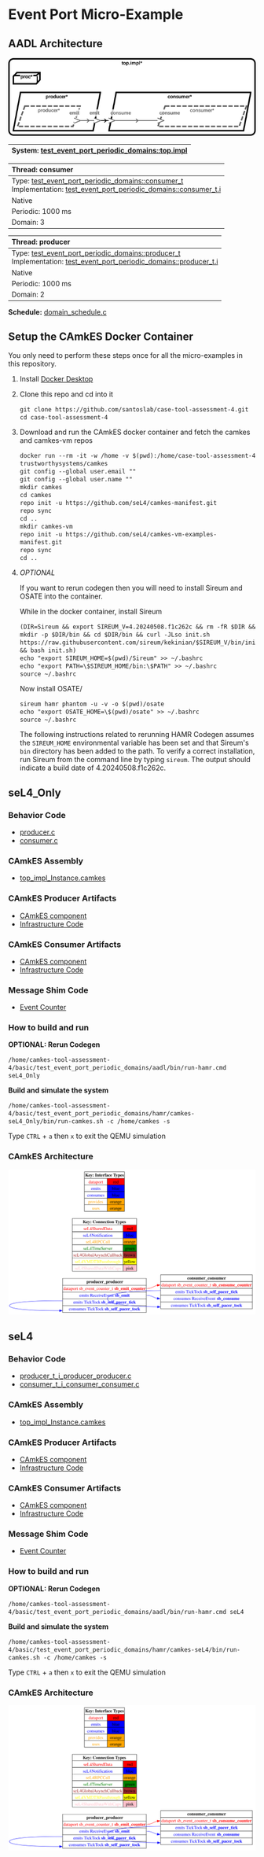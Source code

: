 # <!--start__event-port-micro-example-title-->Event Port Micro-Example<!--end____event-port-micro-example-title-->
<!--start__event-port-micro-example-description-->
<!--end____event-port-micro-example-description-->
## <!--start__event-port-micro-example_arch-section-title-->AADL Architecture<!--end____event-port-micro-example_arch-section-title-->
<!--start__event-port-micro-example_arch-section-description-->
![AADL Arch](aadl/diagrams/aadl-arch.png)
<!--end____event-port-micro-example_arch-section-description-->
<!--start__event-port-micro-example_arch-section_aadl-arch-component-info-top_impl_instance-->
|System: [test_event_port_periodic_domains::top.impl](aadl/test_event_port_periodic_domains.aadl#L86)|
|:--|
<!--end____event-port-micro-example_arch-section_aadl-arch-component-info-top_impl_instance-->
<!--start__event-port-micro-example_arch-section_aadl-arch-component-info-consumer-->
|Thread: consumer <!--[consumer](aadl/test_event_port_periodic_domains.aadl#L60)--> |
|:--|
|Type: [test_event_port_periodic_domains::consumer_t](aadl/test_event_port_periodic_domains.aadl#L42)<br>Implementation: [test_event_port_periodic_domains::consumer_t.i](aadl/test_event_port_periodic_domains.aadl#L54)|
|Native|
|Periodic: 1000 ms|
|Domain: 3|

<!--end____event-port-micro-example_arch-section_aadl-arch-component-info-consumer-->
<!--start__event-port-micro-example_arch-section_aadl-arch-component-info-producer-->
|Thread: producer <!--[producer](aadl/test_event_port_periodic_domains.aadl#L33)--> |
|:--|
|Type: [test_event_port_periodic_domains::producer_t](aadl/test_event_port_periodic_domains.aadl#L12)<br>Implementation: [test_event_port_periodic_domains::producer_t.i](aadl/test_event_port_periodic_domains.aadl#L24)|
|Native|
|Periodic: 1000 ms|
|Domain: 2|

<!--end____event-port-micro-example_arch-section_aadl-arch-component-info-producer-->
<!--start__event-port-micro-example_arch-section_aadl-arch-component-info-schedule-->
**Schedule:** [domain_schedule.c](aadl/domain_schedule.c)
<!--end____event-port-micro-example_arch-section_aadl-arch-component-info-schedule-->

## <!--start__event-port-micro-example_setup-title-->Setup the CAmkES Docker Container<!--end____event-port-micro-example_setup-title-->
<!--start__event-port-micro-example_setup-description-->
<!--end____event-port-micro-example_setup-description-->
<!--start__event-port-micro-example_setup_setup-block-->
You only need to perform these steps once for all the micro-examples in this
repository.

1. Install [Docker Desktop](https://www.docker.com/products/docker-desktop/)

1. Clone this repo and cd into it

   ```
   git clone https://github.com/santoslab/case-tool-assessment-4.git
   cd case-tool-assessment-4
   ```

1. Download and run the CAmkES docker container and fetch the camkes and camkes-vm repos

   ```
   docker run --rm -it -w /home -v $(pwd):/home/case-tool-assessment-4 trustworthysystems/camkes
   git config --global user.email ""
   git config --global user.name ""
   mkdir camkes
   cd camkes
   repo init -u https://github.com/seL4/camkes-manifest.git
   repo sync
   cd ..
   mkdir camkes-vm
   repo init -u https://github.com/seL4/camkes-vm-examples-manifest.git
   repo sync
   cd ..
   ```

1. *OPTIONAL*

    If you want to rerun codegen then you will need to install Sireum
    and OSATE into the container.

    While in the docker container, install Sireum
    ```
    (DIR=Sireum && export SIREUM_V=4.20240508.f1c262c && rm -fR $DIR && mkdir -p $DIR/bin && cd $DIR/bin && curl -JLso init.sh https://raw.githubusercontent.com/sireum/kekinian/$SIREUM_V/bin/init.sh && bash init.sh)
    echo "export SIREUM_HOME=$(pwd)/Sireum" >> ~/.bashrc
    echo "export PATH=\$SIREUM_HOME/bin:\$PATH" >> ~/.bashrc
    source ~/.bashrc
    ```

    Now install OSATE/

    ```
    sireum hamr phantom -u -v -o $(pwd)/osate
    echo "export OSATE_HOME=\$(pwd)/osate" >> ~/.bashrc
    source ~/.bashrc
    ```

    The following instructions related to rerunning HAMR Codegen assumes
    the ``SIREUM_HOME`` environmental variable has been set and that Sireum's
    ``bin`` directory has been added to the path. To verify a correct installation,
    run Sireum from the command line by typing ``sireum``. The output should indicate
    a build date of 4.20240508.f1c262c.
<!--end____event-port-micro-example_setup_setup-block-->

## <!--start__event-port-micro-example_sel4_only-title-->seL4_Only<!--end____event-port-micro-example_sel4_only-title-->
<!--start__event-port-micro-example_sel4_only-description-->
<!--end____event-port-micro-example_sel4_only-description-->
### <!--start__event-port-micro-example_sel4_only_sel4_only_behavior-title-->Behavior Code<!--end____event-port-micro-example_sel4_only_sel4_only_behavior-title-->
<!--start__event-port-micro-example_sel4_only_sel4_only_behavior-description-->
<!--end____event-port-micro-example_sel4_only_sel4_only_behavior-description-->
<!--start__event-port-micro-example_sel4_only_sel4_only_behavior_sel4_only_behavior_block-->
 - [producer.c](hamr/camkes-seL4_Only/components/consumer_t_i_consumer_consumer/src/producer.c)
 - [consumer.c](hamr/camkes-seL4_Only/components/consumer_t_i_consumer_consumer/src/consumer.c)
<!--end____event-port-micro-example_sel4_only_sel4_only_behavior_sel4_only_behavior_block-->

### <!--start__event-port-micro-example_sel4_only_sel4_only_assembly-title-->CAmkES Assembly<!--end____event-port-micro-example_sel4_only_sel4_only_assembly-title-->
<!--start__event-port-micro-example_sel4_only_sel4_only_assembly-description-->
<!--end____event-port-micro-example_sel4_only_sel4_only_assembly-description-->
<!--start__event-port-micro-example_sel4_only_sel4_only_assembly_sel4_only_assembly_block-->
 - [top_impl_Instance.camkes](hamr/camkes-seL4_Only/top_impl_Instance.camkes)
<!--end____event-port-micro-example_sel4_only_sel4_only_assembly_sel4_only_assembly_block-->

### <!--start__event-port-micro-example_sel4_only_sel4_only_producer-title-->CAmkES Producer Artifacts<!--end____event-port-micro-example_sel4_only_sel4_only_producer-title-->
<!--start__event-port-micro-example_sel4_only_sel4_only_producer-description-->
<!--end____event-port-micro-example_sel4_only_sel4_only_producer-description-->
<!--start__event-port-micro-example_sel4_only_sel4_only_producer_sel4_only_producer_block-->
 - [CAmkES component](hamr/camkes-seL4_Only/components/producer_t_i_producer_producer/producer_t_i_producer_producer.camkes)
 - [Infrastructure Code](hamr/camkes-seL4_Only/components/producer_t_i_producer_producer/src/sb_producer_t_i.c)
<!--end____event-port-micro-example_sel4_only_sel4_only_producer_sel4_only_producer_block-->

### <!--start__event-port-micro-example_sel4_only_sel4_only_consumer-title-->CAmkES Consumer Artifacts<!--end____event-port-micro-example_sel4_only_sel4_only_consumer-title-->
<!--start__event-port-micro-example_sel4_only_sel4_only_consumer-description-->
<!--end____event-port-micro-example_sel4_only_sel4_only_consumer-description-->
<!--start__event-port-micro-example_sel4_only_sel4_only_consumer_sel4_only_consumer_block-->
 - [CAmkES component](hamr/camkes-seL4_Only/components/consumer_t_i_consumer_consumer/consumer_t_i_consumer_consumer.camkes)
 - [Infrastructure Code](hamr/camkes-seL4_Only/components/consumer_t_i_consumer_consumer/src/sb_consumer_t_i.c)
<!--end____event-port-micro-example_sel4_only_sel4_only_consumer_sel4_only_consumer_block-->

### <!--start__event-port-micro-example_sel4_only_sel4_only_shim-title-->Message Shim Code<!--end____event-port-micro-example_sel4_only_sel4_only_shim-title-->
<!--start__event-port-micro-example_sel4_only_sel4_only_shim-description-->
<!--end____event-port-micro-example_sel4_only_sel4_only_shim-description-->
<!--start__event-port-micro-example_sel4_only_sel4_only_shim_sel4_only_shim_block-->
 - [Event Counter](hamr/camkes-seL4_Only/types/includes/sb_event_counter.h)
<!--end____event-port-micro-example_sel4_only_sel4_only_shim_sel4_only_shim_block-->

### <!--start__event-port-micro-example_sel4_only_sel4_only-rerun-title-->How to build and run<!--end____event-port-micro-example_sel4_only_sel4_only-rerun-title-->
<!--start__event-port-micro-example_sel4_only_sel4_only-rerun-description-->
<!--end____event-port-micro-example_sel4_only_sel4_only-rerun-description-->
<!--start__event-port-micro-example_sel4_only_sel4_only-rerun_sel4_only-rerun-codegen-->
**OPTIONAL: Rerun Codegen**

```
/home/camkes-tool-assessment-4/basic/test_event_port_periodic_domains/aadl/bin/run-hamr.cmd seL4_Only
```
<!--end____event-port-micro-example_sel4_only_sel4_only-rerun_sel4_only-rerun-codegen-->
<!--start__event-port-micro-example_sel4_only_sel4_only-rerun_sel4_only-rerun-buildsim-->
**Build and simulate the system**

```
/home/camkes-tool-assessment-4/basic/test_event_port_periodic_domains/hamr/camkes-seL4_Only/bin/run-camkes.sh -c /home/camkes -s
```

Type ``CTRL`` + ``a`` then `x` to exit the QEMU simulation

<!--end____event-port-micro-example_sel4_only_sel4_only-rerun_sel4_only-rerun-buildsim-->

### <!--start__event-port-micro-example_sel4_only_sel4_only_camkesarch-title-->CAmkES Architecture<!--end____event-port-micro-example_sel4_only_sel4_only_camkesarch-title-->
<!--start__event-port-micro-example_sel4_only_sel4_only_camkesarch-description-->
<!--end____event-port-micro-example_sel4_only_sel4_only_camkesarch-description-->
<!--start__event-port-micro-example_sel4_only_sel4_only_camkesarch_sel4_only_camkesarch_block-->
![CAmkES-HAMR-arch-seL4_Only.svg](aadl/diagrams/CAmkES-HAMR-arch-seL4_Only.svg)
<!--end____event-port-micro-example_sel4_only_sel4_only_camkesarch_sel4_only_camkesarch_block-->

## <!--start__event-port-micro-example_sel4-title-->seL4<!--end____event-port-micro-example_sel4-title-->
<!--start__event-port-micro-example_sel4-description-->
<!--end____event-port-micro-example_sel4-description-->
### <!--start__event-port-micro-example_sel4_sel4_behavior-title-->Behavior Code<!--end____event-port-micro-example_sel4_sel4_behavior-title-->
<!--start__event-port-micro-example_sel4_sel4_behavior-description-->
<!--end____event-port-micro-example_sel4_sel4_behavior-description-->
<!--start__event-port-micro-example_sel4_sel4_behavior_sel4_behavior_block-->
 - [producer_t_i_producer_producer.c](hamr/c/ext-c/producer_t_i_producer_producer/producer_t_i_producer_producer.c)
 - [consumer_t_i_consumer_consumer.c](hamr/c/ext-c/consumer_t_i_consumer_consumer/consumer_t_i_consumer_consumer.c)
<!--end____event-port-micro-example_sel4_sel4_behavior_sel4_behavior_block-->

### <!--start__event-port-micro-example_sel4_sel4_assembly-title-->CAmkES Assembly<!--end____event-port-micro-example_sel4_sel4_assembly-title-->
<!--start__event-port-micro-example_sel4_sel4_assembly-description-->
<!--end____event-port-micro-example_sel4_sel4_assembly-description-->
<!--start__event-port-micro-example_sel4_sel4_assembly_sel4_assembly_block-->
 - [top_impl_Instance.camkes](hamr/camkes-seL4/top_impl_Instance.camkes)
<!--end____event-port-micro-example_sel4_sel4_assembly_sel4_assembly_block-->

### <!--start__event-port-micro-example_sel4_sel4_producer-title-->CAmkES Producer Artifacts<!--end____event-port-micro-example_sel4_sel4_producer-title-->
<!--start__event-port-micro-example_sel4_sel4_producer-description-->
<!--end____event-port-micro-example_sel4_sel4_producer-description-->
<!--start__event-port-micro-example_sel4_sel4_producer_sel4_producer_block-->
 - [CAmkES component](hamr/camkes-seL4/components/producer_t_i_producer_producer/producer_t_i_producer_producer.camkes)
 - [Infrastructure Code](hamr/camkes-seL4/components/producer_t_i_producer_producer/src/sb_producer_t_i.c)
<!--end____event-port-micro-example_sel4_sel4_producer_sel4_producer_block-->

### <!--start__event-port-micro-example_sel4_sel4_consumer-title-->CAmkES Consumer Artifacts<!--end____event-port-micro-example_sel4_sel4_consumer-title-->
<!--start__event-port-micro-example_sel4_sel4_consumer-description-->
<!--end____event-port-micro-example_sel4_sel4_consumer-description-->
<!--start__event-port-micro-example_sel4_sel4_consumer_sel4_consumer_block-->
 - [CAmkES component](hamr/camkes-seL4/components/consumer_t_i_consumer_consumer/consumer_t_i_consumer_consumer.camkes)
 - [Infrastructure Code](hamr/camkes-seL4/components/consumer_t_i_consumer_consumer/src/sb_consumer_t_i.c)
<!--end____event-port-micro-example_sel4_sel4_consumer_sel4_consumer_block-->

### <!--start__event-port-micro-example_sel4_sel4_shim-title-->Message Shim Code<!--end____event-port-micro-example_sel4_sel4_shim-title-->
<!--start__event-port-micro-example_sel4_sel4_shim-description-->
<!--end____event-port-micro-example_sel4_sel4_shim-description-->
<!--start__event-port-micro-example_sel4_sel4_shim_sel4_shim_block-->
 - [Event Counter](hamr/camkes-seL4/types/includes/sb_event_counter.h)
<!--end____event-port-micro-example_sel4_sel4_shim_sel4_shim_block-->

### <!--start__event-port-micro-example_sel4_sel4-rerun-title-->How to build and run<!--end____event-port-micro-example_sel4_sel4-rerun-title-->
<!--start__event-port-micro-example_sel4_sel4-rerun-description-->
<!--end____event-port-micro-example_sel4_sel4-rerun-description-->
<!--start__event-port-micro-example_sel4_sel4-rerun_sel4-rerun-codegen-->
**OPTIONAL: Rerun Codegen**

```
/home/camkes-tool-assessment-4/basic/test_event_port_periodic_domains/aadl/bin/run-hamr.cmd seL4
```
<!--end____event-port-micro-example_sel4_sel4-rerun_sel4-rerun-codegen-->
<!--start__event-port-micro-example_sel4_sel4-rerun_sel4-rerun-buildsim-->
**Build and simulate the system**

```
/home/camkes-tool-assessment-4/basic/test_event_port_periodic_domains/hamr/camkes-seL4/bin/run-camkes.sh -c /home/camkes -s
```

Type ``CTRL`` + ``a`` then `x` to exit the QEMU simulation

<!--end____event-port-micro-example_sel4_sel4-rerun_sel4-rerun-buildsim-->

### <!--start__event-port-micro-example_sel4_sel4_camkesarch-title-->CAmkES Architecture<!--end____event-port-micro-example_sel4_sel4_camkesarch-title-->
<!--start__event-port-micro-example_sel4_sel4_camkesarch-description-->
<!--end____event-port-micro-example_sel4_sel4_camkesarch-description-->
<!--start__event-port-micro-example_sel4_sel4_camkesarch_sel4_camkesarch_block-->
![CAmkES-HAMR-arch-seL4.svg](aadl/diagrams/CAmkES-HAMR-arch-SeL4.svg)
<!--end____event-port-micro-example_sel4_sel4_camkesarch_sel4_camkesarch_block-->
